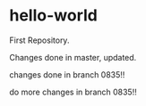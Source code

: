 # hello-world
First Repository.

Changes done in master, updated.

changes done in branch 0835!!

do more changes in branch 0835!!
